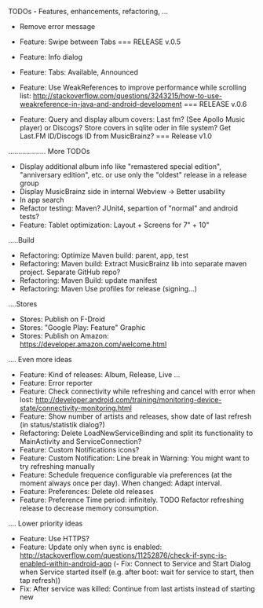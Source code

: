 TODOs - Features, enhancements, refactoring, ...

- Remove error message
- Feature: Swipe between Tabs
=== RELEASE v.0.5

- Feature: Info dialog
- Feature: Tabs: Available, Announced
- Feature: Use WeakReferences to improve performance while scrolling list: http://stackoverflow.com/questions/3243215/how-to-use-weakreference-in-java-and-android-development
=== RELEASE v.0.6


- Feature: Query and display album covers: Last fm? (See Apollo Music player) or Discogs? Store covers in sqlite oder in file system? Get Last.FM ID/Discogs ID from MusicBrainz?
=== Release v1.0


................... More TODOs
- Display additional album info like "remastered special edition", "anniversary edition", etc. or use only the "oldest" release in a release group
- Display MusicBrainz side in internal Webview -> Better usability
- In app search
- Refactor testing: Maven? JUnit4, separtion of "normal" and android tests?
- Feature: Tablet optimization: Layout + Screens for 7" + 10"

.....Build
- Refactoring: Optimize Maven build: parent,  app,  test
- Refactoring: Maven build: Extract MusicBrainz lib into separate maven project. Separate GitHub repo?
- Refactoring: Maven Build: update manifest
- Refactoring: Maven Use profiles for release (signing...)

....Stores
- Stores: Publish on F-Droid
- Stores: "Google Play: Feature" Graphic
- Stores: Publish on Amazon: https://developer.amazon.com/welcome.html


.... Even more ideas
- Feature: Kind of releases: Album, Release, Live ...
- Feature: Error reporter
- Feature: Check connectivity while refreshing and cancel with error when lost: http://developer.android.com/training/monitoring-device-state/connectivity-monitoring.html
- Feature: Show number of artists and releases, show date of last refresh (in status/statistik dialog?)
- Refactoring: Delete LoadNewServiceBinding and split its functionality to MainActivity and  ServiceConnection?
- Feature: Custom Notifications icons?
- Feature: Custom Notification: Line break in Warning: You might want to try refreshing manually
- Feature: Schedule frequence configurable via preferences (at the moment always once per day). When changed: Adapt interval.
- Feature: Preferences: Delete old releases
- Feature: Preference Time period: infinitely. TODO Refactor refreshing release to decrease memory consumption.

.... Lower priority ideas
- Feature: Use HTTPS?
- Feature: Update only when sync is enabled: http://stackoverflow.com/questions/11252876/check-if-sync-is-enabled-within-android-app
(- Fix: Connect to Service and Start Dialog when Service started itself (e.g. after boot: wait for service to start, then tap refresh)) 
- Fix: After service was killed: Continue from last artists instead of starting new



